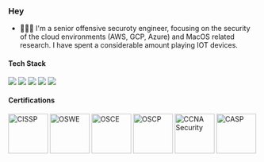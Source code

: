 ### Hey

- 👨🏻‍💻 I'm a senior offensive securoty engineer, focusing on the security of the cloud environments (AWS, GCP, Azure) and MacOS related research. I have spent a considerable amount playing IOT devices.

#### Tech Stack
<!-- https://github.com/Ileriayo/markdown-badges -->
<img src="https://img.shields.io/badge/AWS%20-%23FF9900.svg?&style=for-the-badge&logo=amazon-aws&logoColor=white"/>&nbsp;<img src="https://img.shields.io/badge/Google%20Cloud%20-%234285F4.svg?&style=for-the-badge&logo=google-cloud&logoColor=white"/>&nbsp;<img src="https://img.shields.io/badge/azure%20-%230072C6.svg?&style=for-the-badge&logo=azure-devops&logoColor=white"/>&nbsp;<img src="https://img.shields.io/badge/docker%20-%230db7ed.svg?&style=for-the-badge&logo=docker&logoColor=white"/>&nbsp;<img src="https://img.shields.io/badge/kubernetes%20-%23326ce5.svg?&style=for-the-badge&logo=kubernetes&logoColor=white"/>


#### Certifications
<a href="https://www.youracclaim.com/badges/be4946c9-e3e8-49ab-9523-dc091947b48d/public_url" target="_blank"><img src="https://images.youracclaim.com/size/340x340/images/5e6f5247-1d61-4932-a5da-999a7feec067/isc2_cissp2.png" class="cert" alt='CISSP' width="80px"></a>
<a href="https://www.youracclaim.com/badges/74ba89c6-c89d-4560-9881-d5a6171ab0c9/public_url" target="_blank"><img src="https://images.youracclaim.com/size/340x340/images/c8c413ce-fce6-4b61-89e6-6a1b9f1e358a/AWAE-OSWE-badge.png" class="cert" alt='OSWE' width="80px"></a>
<a href="https://www.youracclaim.com/badges/7985287e-8511-479a-a9dd-f79a400d8a88/public_url" target="_blank"><img src="https://images.youracclaim.com/size/340x340/images/619313fd-d677-4229-8181-f84d8049f438/CTP-OSCE-badge.png" class="cert" alt='OSCE' width="80px"></a>
<a href="https://images.youracclaim.com/size/340x340/images/e3c9ad3c-b142-45ae-bb2b-2f19ff2b742a/PWK-OSCP-badge.png" target="_blank"><img src="https://images.youracclaim.com/size/340x340/images/e3c9ad3c-b142-45ae-bb2b-2f19ff2b742a/PWK-OSCP-badge.png" class="cert" alt='OSCP' width="80px"></a>
<a href="https://www.youracclaim.com/badges/30dc40c1-d727-4869-bd6c-4d02113f3697/public_url" target="_blank"><img src="https://images.youracclaim.com/size/340x340/images/23ae0d10-85d7-415a-a6c0-0e2919040628/cisco_ccna_security.png" class="cert" alt='CCNA Security' width="80px"></a>
<a href="https://www.youracclaim.com/badges/444addb3-03a5-4736-91b1-89fc7f2e71e8/public_url" target="_blank"><img src="https://images.youracclaim.com/size/340x340/images/7b0fab0d-c9d5-409d-bdc0-1772143cdab1/CompTIA_CASP_2Bce.png" class="cert" alt='CASP' width="80px"></a>
<br>
